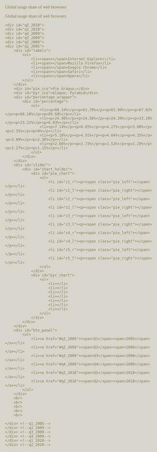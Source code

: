 <!DOCTYPE html>
<div id="wrapper">
	<div id="header">
		<p id="txt_title">Global usage share of web browsers</p>
		<p id="txt_subtitle">Global usage share of web browsers</p>
	</div>
	<head>
	<style>
	html, body {
	margin: 0 auto;
	padding: 0 auto;
	font-family: "Times New Roman", arial, Verdana;
	color: #817a53;
	background: #d8d6cb;
}

p { margin: 0; padding: 4px; }

div {	margin: 0; padding: 0;}

#wrapper {
	position:absolute;
	top: 50%;
	left: 50%;
	width:740px;
	height:680px;
	margin: -340px 0 0 -370px;
	padding: 0;
}

/* Header start */
#header {
	text-align: center;
	margin: 0 0 30px 0;
	padding: 15px 0 15px 0;
}

#txt_title {
	color: #3d381b;
	font-size: 34px;
	text-align:center;
	text-shadow: 0 -1px 2px rgba(255,255,255,.5);
}

#txt_subtitle {
	font-size: 17px;
	text-align: center;
}
/* Header end */

/* Label and percentage data start */
#labels {
	position: absolute;
	left: 540px;
	top: 150px;
	width: 120px;
}

#percentage_wrapper {
	position: absolute;
	left: 665px;
	top: 151px;
	width: 50px;
	height: 124px;
	overflow: hidden;
}
	
#percentage {
	position: absolute;
	clip: rect(0px, 50px, 125px, 0px);
}

#labels ul, #percentage ul {
	list-style-type: none;
	margin: 0;
	padding: 0;
	font-size: 14px;
	color: #333333;
}

#labels li, #percentage li {
	display: block;
	margin: 0;
	padding: 0 0 8px 0;
}

#labels span{
	display: block;
	float: left;
	width:8px;
	height: 8px;
	margin: 5px 5px 0 0 ;
	background: #FFFFFF;
}

#labels ul :nth-child(1) span{ background: #0092B9; }
#labels ul :nth-child(2) span{ background: #86AD00; }
#labels ul :nth-child(3) span{ background: #F2B705; }
#labels ul :nth-child(4) span{ background: #D97904; }
#labels ul :nth-child(5) span{ background: #BC3603; }

#percentage p {
	display: block;
	width: 50px;
	margin: 0;
	padding: 0 0 8px 0;
	float: left;
}

#percentage ul {
	position: absolute;
	width: 300px;
}

#q2_2010:target #percentage ul { left: -0px; }
#q1_2010:target #percentage ul { left: -50px; }
#q4_2009:target #percentage ul { left: -100px; }
#q3_2009:target #percentage ul { left: -150px; }
#q2_2009:target #percentage ul { left: -200px; }
#q1_2005:target #percentage ul { left: -250px; }
/* Label and percentage data end */

/* Slider (contains two chart div) start */
#slider {
	width:300px;
	height: 350px;
	margin: 0 auto;
	padding: 0 auto;
	overflow-y: hidden;
	overflow-x: auto;
}

#slider::-webkit-scrollbar { /* webkit only */
  height: 12px;
   background: -webkit-gradient(linear, 0% 0%, 0% 100%, from(#beb8a1), to(#cfcab9));
   -webkit-border-radius: 6px;
}
 
#slider::-webkit-scrollbar-thumb { /* webkit only */
  background: -webkit-gradient(linear, 0% 0%, 0% 100%, from(#8c8775), to(#7f7a6a));
  -webkit-border-radius: 6px;
}

#pie_ico, #pyr_ico {
	position: absolute;
	width: 80px;
	height: 26px;
	top: 464px;
	text-align: center;
}

#pie_ico { left: 137px}
#pyr_ico { left: 535px}
/* Slider end */

/* Charts start */
#chart_holder {
	width: 600px;
	height: 350px;
	margin: 0;
	padding: 0;
}

#pyr_chart , #pie_chart {
	position: relative;
	float: left;
 	width: 300px;
 	height: 300px;
 	margin: 0;
 	padding: 0;
	-webkit-box-reflect: below 0px -webkit-gradient(linear, left top, left bottom, from(transparent), color-stop(0.5, transparent), to(rgba(255, 255, 255, 0.2) ));
}

#pyr_chart ul , #pie_chart ul {
	list-style-type: none;
	width: 200px;
	height: 200px;
	padding: 0;
 	margin: 0;
}
	
#pyr_chart li, #pie_chart li {
	position: absolute;
	top: 0px;
	width: 300px;
	height: 300px;
 	padding: 0;
 	margin: 0;
}

#pie_chart p {
	width: 300px;
	height: 300px;
 	padding: 0;
 	margin: 0;
}

#pie_chart li p { -webkit-transition: all .7s ease-out;}

#pie_chart span { display: block; width: 150px; height: 300px;}

#pie_chart ul :nth-child(odd) { clip: rect(0px, 300px, 300px, 150px);}

#pie_chart ul :nth-child(even) { clip: rect(0px, 150px, 300px, 0px);}

.pie_left{
	-moz-border-radius-topleft: 150px;
	-moz-border-radius-bottomleft: 150px;
	-webkit-border-top-left-radius: 150px;
	-webkit-border-bottom-left-radius: 150px;
	border-top-left-radius: 150px;
	border-bottom-left-radius: 150px;
}

.pie_right{
	margin-left: 150px;
	-moz-border-radius-topright: 150px;
	-moz-border-radius-bottomright: 150px;
	-webkit-border-top-right-radius: 150px;
	-webkit-border-bottom-right-radius: 150px;
	border-top-right-radius: 150px;
	border-bottom-right-radius: 150px;
}

#c1_l span {
	background: #BC3603;
	background-image: -moz-radial-gradient(left 45deg, circle closest-corner, #de3d00 10%, #BC3603 100%);
	background-image: -webkit-gradient(radial, left center, 10, left center, 150, from(#de3d00), to(#BC3603));
}

#c1_r span {
	background: #BC3603;
	background-image: -moz-radial-gradient(right 45deg, circle closest-corner, #de3d00 10%, #BC3603 100%);
	background-image: -webkit-gradient(radial, right center, 10, right center, 150, from(#de3d00), to(#BC3603));
}
 
#c2_l span {
	background: #D97904;
	background-image: -moz-radial-gradient(left 45deg, circle closest-corner, #fb8a00 10%, #D97904 100%);
	background-image: -webkit-gradient(radial, left center, 10, left center, 150, from(#fb8a00), to(#D97904));
}

#c2_r span {
	background: #D97904;
	background-image: -moz-radial-gradient(right 45deg, circle closest-corner, #fb8a00 10%, #D97904 100%);
	background-image: -webkit-gradient(radial, right center, 10, right center, 150, from(#fb8a00), to(#D97904));
}

#c3_l span {
	background: #F2B705;
	background-image: -moz-radial-gradient(left 45deg, circle closest-corner, #ffc517 10%, #F2B705 100%);
	background-image: -webkit-gradient(radial, left center, 10, left center, 150, from(#ffc517), to(#F2B705));
}

#c3_r span {
	background: #F2B705;
	background-image: -moz-radial-gradient(right 45deg, circle closest-corner, #ffc517 10%, #F2B705 100%);
	background-image: -webkit-gradient(radial, right center, 10, right center, 150, from(#ffc517), to(#F2B705));
}

#c4_l span {
	background: #86AD00;
	background-image: -moz-radial-gradient(left 45deg, circle closest-corner, #9bc800 10%, #86AD00 100%);
	background-image: -webkit-gradient(radial, left center, 10, left center, 150, from(#9bc800), to(#86AD00));
}

#c4_r span {
	background: #86AD00;
	background-image: -moz-radial-gradient(right 45deg, circle closest-corner, #9bc800 10%, #86AD00 100%);
	background-image: -webkit-gradient(radial, right center, 10, right center, 150, from(#9bc800), to(#86AD00));
}

#c5_l span{ 
	background: #0092B9;
	background-image: -moz-radial-gradient(left 45deg, circle closest-corner, #00addb 10%, #0092B9 100%);
	background-image: -webkit-gradient(radial, left center, 10, left center, 150, from(#00addb), to(#0092B9));
}

#c5_r span{
	background: #0092B9;
	background-image: -moz-radial-gradient(right 45deg, circle closest-corner, #00addb 10%, #0092B9 100%);
	background-image: -webkit-gradient(radial, right center, 10, right center, 150, from(#00addb), to(#0092B9));
}

/*Pie chart data (degree value) */
#pie_chart ul :nth-child(1) p, #q2_2010:target #pie_chart ul :nth-child(1) p{ -moz-transform: rotate(180deg); -webkit-transform: rotate(180deg); -o-transform: rotate(180deg);}
#pie_chart ul :nth-child(2) p, #q2_2010:target #pie_chart ul :nth-child(2) p{ -moz-transform: rotate(180deg); -webkit-transform: rotate(180deg); -o-transform: rotate(180deg);}
#pie_chart ul :nth-child(3) p, #q2_2010:target #pie_chart ul :nth-child(3) p{ -moz-transform: rotate(180deg); -webkit-transform: rotate(180deg); -o-transform: rotate(180deg);}
#pie_chart ul :nth-child(4) p, #q2_2010:target #pie_chart ul :nth-child(4) p{ -moz-transform: rotate(170deg); -webkit-transform: rotate(170deg); -o-transform: rotate(170deg);}
#pie_chart ul :nth-child(5) p, #q2_2010:target #pie_chart ul :nth-child(5) p{ -moz-transform: rotate(180deg); -webkit-transform: rotate(180deg); -o-transform: rotate(180deg);}
#pie_chart ul :nth-child(6) p, #q2_2010:target #pie_chart ul :nth-child(6) p{ -moz-transform: rotate(152deg); -webkit-transform: rotate(152deg); -o-transform: rotate(152deg);}
#pie_chart ul :nth-child(7) p, #q2_2010:target #pie_chart ul :nth-child(7) p{ -moz-transform: rotate(180deg); -webkit-transform: rotate(180deg); -o-transform: rotate(180deg);}
#pie_chart ul :nth-child(8) p, #q2_2010:target #pie_chart ul :nth-child(8) p{ -moz-transform: rotate(126deg); -webkit-transform: rotate(126deg); -o-transform: rotate(126deg);}
#pie_chart ul :nth-child(9) p, #q2_2010:target #pie_chart ul :nth-child(9) p{ -moz-transform: rotate(180deg); -webkit-transform: rotate(180deg); -o-transform: rotate(180deg);}
#pie_chart ul :nth-child(10) p, #q2_2010:target #pie_chart ul :nth-child(10) p{ -moz-transform: rotate(36deg); -webkit-transform: rotate(36deg); -o-transform: rotate(36deg);}

#q1_2010:target #pie_chart ul :nth-child(1) p{ -moz-transform: rotate(180deg); -webkit-transform: rotate(180deg); -o-transform: rotate(180deg);}
#q1_2010:target #pie_chart ul :nth-child(2) p{ -moz-transform: rotate(180deg); -webkit-transform: rotate(180deg); -o-transform: rotate(180deg);}
#q1_2010:target #pie_chart ul :nth-child(3) p{ -moz-transform: rotate(180deg); -webkit-transform: rotate(180deg); -o-transform: rotate(180deg);}
#q1_2010:target #pie_chart ul :nth-child(4) p{ -moz-transform: rotate(170deg); -webkit-transform: rotate(170deg); -o-transform: rotate(170deg);}
#q1_2010:target #pie_chart ul :nth-child(5) p{ -moz-transform: rotate(180deg); -webkit-transform: rotate(180deg); -o-transform: rotate(180deg);}
#q1_2010:target #pie_chart ul :nth-child(6) p{ -moz-transform: rotate(153deg); -webkit-transform: rotate(153deg); -o-transform: rotate(153deg);}
#q1_2010:target #pie_chart ul :nth-child(7) p{ -moz-transform: rotate(180deg); -webkit-transform: rotate(180deg); -o-transform: rotate(180deg);}
#q1_2010:target #pie_chart ul :nth-child(8) p{ -moz-transform: rotate(131deg); -webkit-transform: rotate(131deg); -o-transform: rotate(131deg);}
#q1_2010:target #pie_chart ul :nth-child(9) p{ -moz-transform: rotate(180deg); -webkit-transform: rotate(180deg); -o-transform: rotate(180deg);}
#q1_2010:target #pie_chart ul :nth-child(10) p{ -moz-transform: rotate(42deg); -webkit-transform: rotate(42deg); -o-transform: rotate(42deg);}

#q4_2009:target #pie_chart ul :nth-child(1) p{ -moz-transform: rotate(180deg); -webkit-transform: rotate(180deg); -o-transform: rotate(180deg);}
#q4_2009:target #pie_chart ul :nth-child(2) p{ -moz-transform: rotate(180deg); -webkit-transform: rotate(180deg); -o-transform: rotate(180deg);}
#q4_2009:target #pie_chart ul :nth-child(3) p{ -moz-transform: rotate(180deg); -webkit-transform: rotate(180deg); -o-transform: rotate(180deg);}
#q4_2009:target #pie_chart ul :nth-child(4) p{ -moz-transform: rotate(171deg); -webkit-transform: rotate(171deg); -o-transform: rotate(171deg);}
#q4_2009:target #pie_chart ul :nth-child(5) p{ -moz-transform: rotate(180deg); -webkit-transform: rotate(180deg); -o-transform: rotate(180deg);}
#q4_2009:target #pie_chart ul :nth-child(6) p{ -moz-transform: rotate(154deg); -webkit-transform: rotate(154deg); -o-transform: rotate(154deg);}
#q4_2009:target #pie_chart ul :nth-child(7) p{ -moz-transform: rotate(180deg); -webkit-transform: rotate(180deg); -o-transform: rotate(180deg);}
#q4_2009:target #pie_chart ul :nth-child(8) p{ -moz-transform: rotate(139deg); -webkit-transform: rotate(139deg); -o-transform: rotate(139deg);}
#q4_2009:target #pie_chart ul :nth-child(9) p{ -moz-transform: rotate(180deg); -webkit-transform: rotate(180deg); -o-transform: rotate(180deg);}
#q4_2009:target #pie_chart ul :nth-child(10) p{ -moz-transform: rotate(50deg); -webkit-transform: rotate(50deg); -o-transform: rotate(50deg);}

#q3_2009:target #pie_chart ul :nth-child(1) p{ -moz-transform: rotate(180deg); -webkit-transform: rotate(180deg); -o-transform: rotate(180deg);}
#q3_2009:target #pie_chart ul :nth-child(2) p{ -moz-transform: rotate(180deg); -webkit-transform: rotate(180deg); -o-transform: rotate(180deg);}
#q3_2009:target #pie_chart ul :nth-child(3) p{ -moz-transform: rotate(180deg); -webkit-transform: rotate(180deg); -o-transform: rotate(180deg);}
#q3_2009:target #pie_chart ul :nth-child(4) p{ -moz-transform: rotate(172deg); -webkit-transform: rotate(172deg); -o-transform: rotate(172deg);}
#q3_2009:target #pie_chart ul :nth-child(5) p{ -moz-transform: rotate(180deg); -webkit-transform: rotate(180deg); -o-transform: rotate(180deg);}
#q3_2009:target #pie_chart ul :nth-child(6) p{ -moz-transform: rotate(156deg); -webkit-transform: rotate(156deg); -o-transform: rotate(156deg);}
#q3_2009:target #pie_chart ul :nth-child(7) p{ -moz-transform: rotate(180deg); -webkit-transform: rotate(180deg); -o-transform: rotate(180deg);}
#q3_2009:target #pie_chart ul :nth-child(8) p{ -moz-transform: rotate(145deg); -webkit-transform: rotate(145deg); -o-transform: rotate(145deg);}
#q3_2009:target #pie_chart ul :nth-child(9) p{ -moz-transform: rotate(180deg); -webkit-transform: rotate(180deg); -o-transform: rotate(180deg);}
#q3_2009:target #pie_chart ul :nth-child(10) p{ -moz-transform: rotate(61deg); -webkit-transform: rotate(61deg); -o-transform: rotate(61deg);}

#q2_2009:target #pie_chart ul :nth-child(1) p{ -moz-transform: rotate(180deg); -webkit-transform: rotate(180deg); -o-transform: rotate(180deg);}
#q2_2009:target #pie_chart ul :nth-child(2) p{ -moz-transform: rotate(180deg); -webkit-transform: rotate(180deg); -o-transform: rotate(180deg);}
#q2_2009:target #pie_chart ul :nth-child(3) p{ -moz-transform: rotate(180deg); -webkit-transform: rotate(180deg); -o-transform: rotate(180deg);}
#q2_2009:target #pie_chart ul :nth-child(4) p{ -moz-transform: rotate(172deg); -webkit-transform: rotate(172deg); -o-transform: rotate(172deg);}
#q2_2009:target #pie_chart ul :nth-child(5) p{ -moz-transform: rotate(180deg); -webkit-transform: rotate(180deg); -o-transform: rotate(180deg);}
#q2_2009:target #pie_chart ul :nth-child(6) p{ -moz-transform: rotate(158deg); -webkit-transform: rotate(158deg); -o-transform: rotate(158deg);}
#q2_2009:target #pie_chart ul :nth-child(7) p{ -moz-transform: rotate(180deg); -webkit-transform: rotate(180deg); -o-transform: rotate(180deg);}
#q2_2009:target #pie_chart ul :nth-child(8) p{ -moz-transform: rotate(149deg); -webkit-transform: rotate(149deg); -o-transform: rotate(149deg);}
#q2_2009:target #pie_chart ul :nth-child(9) p{ -moz-transform: rotate(180deg); -webkit-transform: rotate(180deg); -o-transform: rotate(180deg);}
#q2_2009:target #pie_chart ul :nth-child(10) p{ -moz-transform: rotate(66deg); -webkit-transform: rotate(66deg); -o-transform: rotate(66deg);}

#q1_2005:target #pie_chart ul :nth-child(1) p{ -moz-transform: rotate(180deg); -webkit-transform: rotate(180deg); -o-transform: rotate(180deg);}
#q1_2005:target #pie_chart ul :nth-child(2) p{ -moz-transform: rotate(180deg); -webkit-transform: rotate(180deg); -o-transform: rotate(180deg);}
#q1_2005:target #pie_chart ul :nth-child(3) p{ -moz-transform: rotate(180deg); -webkit-transform: rotate(180deg); -o-transform: rotate(180deg);}
#q1_2005:target #pie_chart ul :nth-child(4) p{ -moz-transform: rotate(176deg); -webkit-transform: rotate(176deg); -o-transform: rotate(176deg);}
#q1_2005:target #pie_chart ul :nth-child(5) p{ -moz-transform: rotate(180deg); -webkit-transform: rotate(180deg); -o-transform: rotate(180deg);}
#q1_2005:target #pie_chart ul :nth-child(6) p{ -moz-transform: rotate(167deg); -webkit-transform: rotate(167deg); -o-transform: rotate(167deg);}
#q1_2005:target #pie_chart ul :nth-child(7) p{ -moz-transform: rotate(180deg); -webkit-transform: rotate(180deg); -o-transform: rotate(180deg);}
#q1_2005:target #pie_chart ul :nth-child(8) p{ -moz-transform: rotate(167deg); -webkit-transform: rotate(167deg); -o-transform: rotate(167deg);}
#q1_2005:target #pie_chart ul :nth-child(9) p{ -moz-transform: rotate(180deg); -webkit-transform: rotate(180deg); -o-transform: rotate(180deg);}
#q1_2005:target #pie_chart ul :nth-child(10) p{ -moz-transform: rotate(143deg); -webkit-transform: rotate(143deg); -o-transform: rotate(143deg);}

#pyr_chart li { -webkit-transition: all .5s; }

#pyr_chart ul :nth-child(1) {
	background: #BC3603;
	background-image: -moz-radial-gradient(center 0deg, circle closest-corner, #de3d00 10%, #BC3603 100%);
	background-image: -webkit-gradient(radial, center center, 10, center center, 150, from(#de3d00), to(#BC3603));
}
 
#pyr_chart ul :nth-child(2) {
	background: #D97904;
	background-image: -moz-radial-gradient(center 0deg, circle closest-corner, #fb8a00 10%, #D97904 100%);
	background-image: -webkit-gradient(radial, center center, 10, center center, 150, from(#fb8a00), to(#D97904));
	height:292px;
	
}

#pyr_chart ul :nth-child(3) {
	background: #F2B705;
	background-image: -moz-radial-gradient(center 0deg, circle closest-corner, #ffc517 10%, #F2B705 100%);
	background-image: -webkit-gradient(radial, center center, 10, center center, 150, from(#ffc517), to(#F2B705));
	height:277px;
}

#pyr_chart ul :nth-child(4) {
	background: #86AD00;
	background-image: -moz-radial-gradient(center 0deg, circle closest-corner, #9bc800 10%, #86AD00 100%);
	background-image: -webkit-gradient(radial, center center, 10, center center, 150, from(#9bc800), to(#86AD00));
	height:255px;
}

#pyr_chart ul :nth-child(5) { 
	background: #0092B9;
	background-image: -moz-radial-gradient(center 0deg, circle closest-corner, #00addb 10%, #0092B9 100%);
	background-image: -webkit-gradient(radial, center center, 10, center center, 150, from(#00addb), to(#0092B9));
	height: 180px;
}

#pyr_chart ul :nth-child(6) { 
	width: 0;
	height: 0;
	border-color: transparent #d8d6cb transparent #d8d6cb;
	border-width: 0px 150px 300px 150px;
 	border-style:solid;
}

/*Pyramid chart data (height value) */
#q1_2010:target #pyr_chart ul :nth-child(2) { height: 292px;}
#q1_2010:target #pyr_chart ul :nth-child(3) { height: 277px;}
#q1_2010:target #pyr_chart ul :nth-child(4) { height: 259px;}
#q1_2010:target #pyr_chart ul :nth-child(5) { height: 185px;}

#q4_2009:target #pyr_chart ul :nth-child(2) { height: 292px;}
#q4_2009:target #pyr_chart ul :nth-child(3) { height: 279px;}
#q4_2009:target #pyr_chart ul :nth-child(4) { height: 266px;}
#q4_2009:target #pyr_chart ul :nth-child(5) { height: 192px;}

#q3_2009:target #pyr_chart ul :nth-child(2) { height: 293px;}
#q3_2009:target #pyr_chart ul :nth-child(3) { height: 280px;}
#q3_2009:target #pyr_chart ul :nth-child(4) { height: 271px;}
#q3_2009:target #pyr_chart ul :nth-child(5) { height: 201px;}

#q2_2009:target #pyr_chart ul :nth-child(2) { height: 293px;}
#q2_2009:target #pyr_chart ul :nth-child(3) { height: 282px;}
#q2_2009:target #pyr_chart ul :nth-child(4) { height: 274px;}
#q2_2009:target #pyr_chart ul :nth-child(5) { height: 205px;}

#q1_2005:target #pyr_chart ul :nth-child(2) { height: 297px;}
#q1_2005:target #pyr_chart ul :nth-child(3) { height: 290px;}
#q1_2005:target #pyr_chart ul :nth-child(4) { height: 290px;}
#q1_2005:target #pyr_chart ul :nth-child(5) { height: 269px;}
/* Charts end */

/* button panel start */
#btn_panel {
	position: relative;
 	margin-left:auto;
	margin-right:auto;
	width:	420px;
	padding-top: 35px;
}

#btn_panel ul{
	list-style-type: none;
 	display: inline;
	padding: 0;
 	margin: 0;
}
	
#btn_panel li{ 
	float: left; 
	padding: 5px;
}

#btn_panel span:first-child{ display: block; font-size: 22px; padding: 5px 0 0 0 }
#btn_panel span:last-child{ display: block; font-size: 16px; padding: 7px 0 0 0;}

#btn_panel li a{
	display: block;
	width: 60px;
	height: 65px;
	text-decoration: none;
	text-align: center;
	color: #565446;
	background: #fcfcfc;
	background-image: -moz-linear-gradient(100% 40% 270deg,#FFFFFF, #eaeaea, #f5f5f5 100%);
	background-image: -webkit-gradient(linear, 0% 45%, 0% 69%, from(#FFFFFF), to(#EDEDED), color-stop(.4,#F7F7F7));
	-moz-border-radius: 4px;
 	-webkit-border-radius: 4px;
 	border-radius: 4px;
	-moz-box-shadow: #c0bca7 0px 1px 0px;
 	 -webkit-box-shadow: #c0bca7 0px 1px 0px;
	box-shadow: #c0bca7 0px 1px 0px;
	-webkit-transition: all .3s ease-out;
  opacity:.5;
}
 
#btn_panel li:last-child a{color:#c33702; -moz-transform: scale(1.1); -webkit-transform: scale(1.1); -o-transform: scale(1.1); opacity:1;}

#q1_2005:target #btn_panel li:last-child a, #q2_2009:target #btn_panel li:last-child a, #q3_2009:target #btn_panel li:last-child a, #q4_2009:target #btn_panel li:last-child a, #q1_2010:target #btn_panel li:last-child a{color:#565446; -moz-transform: scale(1); -webkit-transform: scale(1); -o-transform: scale(1); opacity:.5;}
#q1_2005:target #btn_panel li:nth-child(1) a{color:#c33702; -moz-transform: scale(1.1); -webkit-transform: scale(1.1); -o-transform: scale(1.1); opacity:1;}
#q2_2009:target #btn_panel li:nth-child(2) a{color:#c33702; -moz-transform: scale(1.1); -webkit-transform: scale(1.1); -o-transform: scale(1.1); opacity:1;}
#q3_2009:target #btn_panel li:nth-child(3) a{color:#c33702; -moz-transform: scale(1.1); -webkit-transform: scale(1.1); -o-transform: scale(1.1); opacity:1;}
#q4_2009:target #btn_panel li:nth-child(4) a{color:#c33702; -moz-transform: scale(1.1); -webkit-transform: scale(1.1); -o-transform: scale(1.1); opacity:1;}
#q1_2010:target #btn_panel li:nth-child(5) a{color:#c33702; -moz-transform: scale(1.1); -webkit-transform: scale(1.1); -o-transform: scale(1.1); opacity:1;}
/* button panel end */
</style>
</head>

	<div id="q2_2010">
	<div id="q1_2010">
	<div id="q4_2009">
	<div id="q3_2009">
	<div id="q2_2009">
	<div id="q1_2005">
		<div id="labels">
			<ul>
				<li><span></span>Internet Explorer</li>
				<li><span></span>Mozilla Firefox</li>
				<li><span></span>Google Chrome</li>
				<li><span></span>Safari</li>
				<li><span></span>Opera</li>
			</ul>
		</div>
		<div id="pie_ico">Pie &raquo;</div>
		<div id="pyr_ico">&laquo; Pyramid</div>
		<div id="percentage_wrapper">
			<div id="percentage">
				<ul>
					<li><p>60.14%</p><p>61.79%</p><p>63.90%</p><p>67.02%</p><p>68.28%</p><p>89.68%</p></li>
					<li><p>24.98%</p><p>24.56%</p><p>24.39%</p><p>23.28%</p><p>23.22%</p><p>6.83%</p></li>
					<li><p>7.14%</p><p>6.03%</p><p>4.27%</p><p>3.08%</p><p>2.35%</p><p>0%</p></li>
					<li><p>5.10%</p><p>4.91%</p><p>4.64%</p><p>4.35%</p><p>3.89%</p><p>2.36%</p></li>
					<li><p>2.66%</p><p>2.73%</p><p>2.52%</p><p>2.29%</p><p>2.27%</p><p>1.15%</p></li>
				</ul>
			</div>
		</div>
		<div id="slider">
			<div id="chart_holder">
				<div id="pie_chart">
					<ul>
						<li id="c1_r"><p><span class="pie_left"></span></p></li> 	
						<li id="c1_l"><p><span class="pie_right"></span></p></li>
						<li id="c2_r"><p><span class="pie_left"></span></p></li> 	
						<li id="c2_l"><p><span class="pie_right"></span></p></li>
						<li id="c3_r"><p><span class="pie_left"></span></p></li> 	
						<li id="c3_l"><p><span class="pie_right"></span></p></li>
						<li id="c4_r"><p><span class="pie_left"></span></p></li> 	
						<li id="c4_l"><p><span class="pie_right"></span></p></li>
						<li id="c5_r"><p><span class="pie_left"></span></p></li> 	
						<li id="c5_l"><p><span class="pie_right"></span></p></li>
					</ul>
				</div>
				<div id="pyr_chart">
					<ul>
						<li></li>
						<li></li>
						<li></li>
						<li></li>
						<li></li>
						<li></li>
						<li></li>
					</ul>
				</div>
			</div>
		</div>
		<div id="btn_panel">
			<ul>
				<li><a href="#q1_2005"><span>Q1</span><span>2005</span></a></li>
				<li><a href="#q2_2009"><span>Q2</span><span>2009</span></a></li>
				<li><a href="#q3_2009"><span>Q3</span><span>2009</span></a></li>
				<li><a href="#q4_2009"><span>Q4</span><span>2009</span></a></li>
				<li><a href="#q1_2010"><span>Q1</span><span>2010</span></a></li>
				<li><a href="#q2_2010"><span>Q2</span><span>2010</span></a></li>
			</ul>
		</div>
		<br>
		<br>
		<br>
		<br>
		<br>

	</div> <!--q1_2005-->
	</div> <!--q2_2009-->
	</div> <!--q3_2009-->
	</div> <!--q4_2009-->
	</div> <!--q1_2010-->
	</div> <!--q2_2010-->
</div>
</html>
